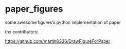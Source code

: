 # paper_figures
some awesome figures's python implementation of paper

thx contributors:  

https://github.com/martin6336/DrawFigureForPaper
